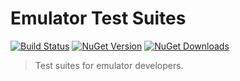 # Emulator Test Suites

[![Build Status](https://github.com/MrKWatkins/EmulatorTestSuites/actions/workflows/build.yml/badge.svg)](https://github.com/MrKWatkins/EmulatorTestSuites/actions/workflows/build.yml)
[![NuGet Version](https://img.shields.io/nuget/v/MrKWatkins.EmulatorTestSuites)](https://www.nuget.org/packages/MrKWatkins.EmulatorTestSuites)
[![NuGet Downloads](https://img.shields.io/nuget/dt/MrKWatkins.EmulatorTestSuites)](https://www.nuget.org/packages/MrKWatkins.EmulatorTestSuites)

> Test suites for emulator developers.
